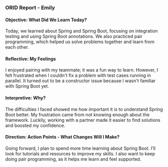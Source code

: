 ### ORID Report - Emily

#### Objective: What Did We Learn Today?
Today, we learned about Spring and Spring Boot, focusing on integration testing and using Spring Boot annotations. 
We also practiced pair programming, which helped us solve problems together and learn from each other.

#### Reflective: My Feelings
I enjoyed pairing with my teammate; it was a fun way to learn. However, I felt frustrated when I couldn't fix a problem with test cases running in parallel. It turned out to be a constructor issue because I wasn't familiar with Spring Boot yet.

#### Interpretive: Why?
The difficulties I faced showed me how important it is to understand Spring Boot better. My frustration came from not knowing enough about the framework. Luckily, working with a partner made it easier to find solutions and boosted my confidence.

#### Direction: Action Points - What Changes Will I Make?
Going forward, I plan to spend more time learning about Spring Boot. I’ll look for tutorials and resources to improve my skills. I also want to keep doing pair programming, as it helps me learn and feel supported.